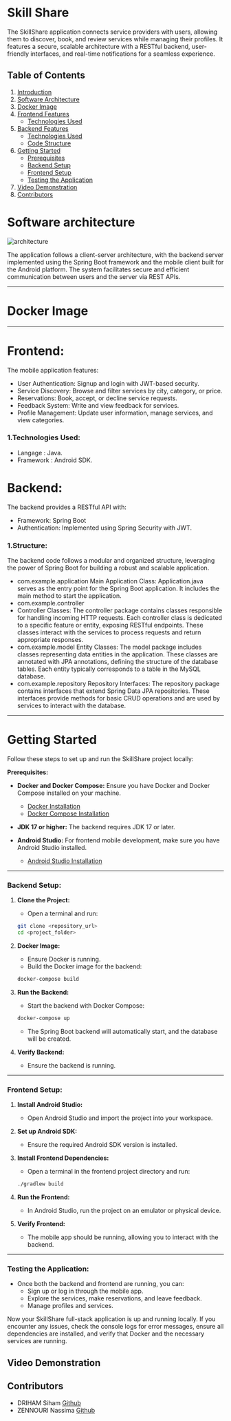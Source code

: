 # Skill Share

The SkillShare application connects service providers with users, allowing them to discover, book, and review services while managing their profiles. It features a secure, scalable architecture with a RESTful backend, user-friendly interfaces, and real-time notifications for a seamless experience.

## Table of Contents

1. [Introduction](#introduction)  
2. [Software Architecture](#software-architecture)  
3. [Docker Image](#docker-image)  
4. [Frontend Features](#frontend-features)  
   - [Technologies Used](#1technologies-used)  
5. [Backend Features](#backend-features)  
   - [Technologies Used](#1structure)  
   - [Code Structure](#code-structure)  
6. [Getting Started](#getting-started)  
   - [Prerequisites](#prerequisites)  
   - [Backend Setup](#backend-setup)  
   - [Frontend Setup](#frontend-setup)  
   - [Testing the Application](#testing-the-application)  
7. [Video Demonstration](#video-demonstration)  
8. [Contributors](#contributors)

# Software architecture

![architecture](https://github.com/user-attachments/assets/e4a1d9ee-a1ea-4835-b020-f85ac6dd0219)

The application follows a client-server architecture, with the backend server implemented using the Spring Boot framework and the mobile client built for the Android platform. The system facilitates secure and efficient communication between users and the server via REST APIs.

---
# Docker Image

---
# Frontend:
The mobile application features:
- User Authentication: Signup and login with JWT-based security.
- Service Discovery: Browse and filter services by city, category, or price.
- Reservations: Book, accept, or decline service requests.
- Feedback System: Write and view feedback for services.
- Profile Management: Update user information, manage services, and view categories.

### 1.Technologies Used:
- Langage : Java.
- Framework : Android SDK.

# Backend:
The backend provides a RESTful API with:
- Framework: Spring Boot
- Authentication: Implemented using Spring Security with JWT.

### 1.Structure:
The backend code follows a modular and organized structure, leveraging the power of Spring Boot for building a robust and scalable application.
- com.example.application
Main Application Class: Application.java serves as the entry point for the Spring Boot application. It includes the main method to start the application.
- com.example.controller
- Controller Classes: The controller package contains classes responsible for handling incoming HTTP requests. Each controller class is dedicated to a specific feature or entity, exposing RESTful endpoints. These classes interact with the services to process requests and return appropriate responses.
- com.example.model
Entity Classes: The model package includes classes representing data entities in the application. These classes are annotated with JPA annotations, defining the structure of the database tables. Each entity typically corresponds to a table in the MySQL database.
- com.example.repository
Repository Interfaces: The repository package contains interfaces that extend Spring Data JPA repositories. These interfaces provide methods for basic CRUD operations and are used by services to interact with the database.

---
# Getting Started

Follow these steps to set up and run the SkillShare project locally:

**Prerequisites:**

- **Docker and Docker Compose:** Ensure you have Docker and Docker Compose installed on your machine.
  - [Docker Installation](https://www.docker.com/get-started)
  - [Docker Compose Installation](https://docs.docker.com/compose/install/)
  
- **JDK 17 or higher:** The backend requires JDK 17 or later.

- **Android Studio:** For frontend mobile development, make sure you have Android Studio installed.
  - [Android Studio Installation](https://developer.android.com/studio)

---

### **Backend Setup:**

1. **Clone the Project:**
   - Open a terminal and run:
   ```bash
   git clone <repository_url>
   cd <project_folder>
   ```

2. **Docker Image:**
   - Ensure Docker is running.
   - Build the Docker image for the backend:
   ```bash
   docker-compose build
   ```

3. **Run the Backend:**
   - Start the backend with Docker Compose:
   ```bash
   docker-compose up
   ```
   - The Spring Boot backend will automatically start, and the database will be created.

4. **Verify Backend:**
   - Ensure the backend is running.

---

### **Frontend Setup:**

1. **Install Android Studio:**
   - Open Android Studio and import the project into your workspace.

2. **Set up Android SDK:**
   - Ensure the required Android SDK version is installed.

3. **Install Frontend Dependencies:**
   - Open a terminal in the frontend project directory and run:
   ```bash
   ./gradlew build
   ```

4. **Run the Frontend:**
   - In Android Studio, run the project on an emulator or physical device.

5. **Verify Frontend:**
   - The mobile app should be running, allowing you to interact with the backend.

---

### **Testing the Application:**
- Once both the backend and frontend are running, you can:
  - Sign up or log in through the mobile app.
  - Explore the services, make reservations, and leave feedback.
  - Manage profiles and services.

Now your SkillShare full-stack application is up and running locally. If you encounter any issues, check the console logs for error messages, ensure all dependencies are installed, and verify that Docker and the necessary services are running.

## Video Demonstration

## Contributors
- DRIHAM Siham [Github]([https://github.com/SihamDriham])
- ZENNOURI Nassima [Github]([https://github.com/NassimaZENNOURI])

